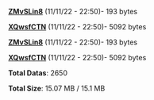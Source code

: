 [**ZMvSLin8**](/data/ZMvSLin8.txt) (11/11/22 - 22:50)- 193 bytes

[**XQwsfCTN**](/data/XQwsfCTN.txt) (11/11/22 - 22:50)- 5092 bytes

[**ZMvSLin8**](/data/ZMvSLin8.txt) (11/11/22 - 22:50)- 193 bytes

[**XQwsfCTN**](/data/XQwsfCTN.txt) (11/11/22 - 22:50)- 5092 bytes

**Total Datas**: 2650

**Total Size**: 15.07 MB / 15.1 MB